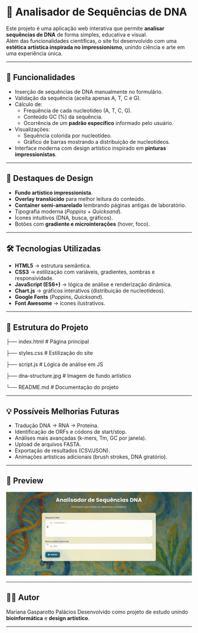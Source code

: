 # 🧬 Analisador de Sequências de DNA  

Este projeto é uma aplicação web interativa que permite **analisar sequências de DNA** de forma simples, educativa e visual.  
Além das funcionalidades científicas, o site foi desenvolvido com uma **estética artística inspirada no impressionismo**, unindo ciência e arte em uma experiência única.  

---

## 🚀 Funcionalidades

- Inserção de sequências de DNA manualmente no formulário.  
- Validação da sequência (aceita apenas A, T, C e G).  
- Cálculo de:
  - Frequência de cada nucleotídeo (A, T, C, G).  
  - Conteúdo GC (%) da sequência.  
  - Ocorrência de um **padrão específico** informado pelo usuário.  
- Visualizações:
  - Sequência colorida por nucleotídeo.  
  - Gráfico de barras mostrando a distribuição de nucleotídeos.  
- Interface moderna com design artístico inspirado em **pinturas impressionistas**.  

---

## 🎨 Destaques de Design

- **Fundo artístico impressionista**.  
- **Overlay translúcido** para melhor leitura do conteúdo.  
- **Container semi-amarelado** lembrando páginas antigas de laboratório.  
- Tipografia moderna (*Poppins* + *Quicksand*).  
- Ícones intuitivos (DNA, busca, gráficos).  
- Botões com **gradiente e microinterações** (hover, foco).  

---

## 🛠️ Tecnologias Utilizadas

- **HTML5** → estrutura semântica.  
- **CSS3** → estilização com variáveis, gradientes, sombras e responsividade.  
- **JavaScript (ES6+)** → lógica de análise e renderização dinâmica.  
- **Chart.js** → gráficos interativos (distribuição de nucleotídeos).  
- **Google Fonts** (*Poppins*, *Quicksand*).  
- **Font Awesome** → ícones ilustrativos.  

---

## 📂 Estrutura do Projeto
├── index.html # Página principal

├── styles.css # Estilização do site

├── script.js # Lógica de análise em JS

├── dna-structure.jpg # Imagem de fundo artístico

└── README.md # Documentação do projeto


---

## 💡 Possíveis Melhorias Futuras

- Tradução DNA → RNA → Proteína.  
- Identificação de ORFs e códons de start/stop.  
- Análises mais avançadas (k-mers, Tm, GC por janela).  
- Upload de arquivos FASTA.  
- Exportação de resultados (CSV/JSON).  
- Animações artísticas adicionais (brush strokes, DNA giratório).  

---

## 📸 Preview

![Preview do projeto](./preview.png)

---

## 👨‍💻 Autor

Mariana Gasparotto Palácios
Desenvolvido como projeto de estudo unindo **bioinformática** e **design artístico**.  

---

